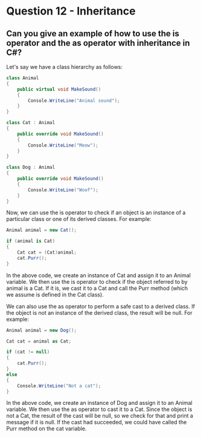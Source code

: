 # Question 12 - Inheritance

## Can you give an example of how to use the is operator and the as operator with inheritance in C#?

Let's say we have a class hierarchy as follows:

```csharp
class Animal
{
    public virtual void MakeSound()
    {
        Console.WriteLine("Animal sound");
    }
}

class Cat : Animal
{
    public override void MakeSound()
    {
        Console.WriteLine("Meow");
    }
}

class Dog : Animal
{
    public override void MakeSound()
    {
        Console.WriteLine("Woof");
    }
}

```
Now, we can use the is operator to check if an object is an instance of a particular class or one of its derived classes. For example:

```csharp
Animal animal = new Cat();

if (animal is Cat)
{
    Cat cat = (Cat)animal;
    cat.Purr();
}

```
In the above code, we create an instance of Cat and assign it to an Animal variable. We then use the is operator to check if the object referred to by animal is a Cat. If it is, we cast it to a Cat and call the Purr method (which we assume is defined in the Cat class).

We can also use the as operator to perform a safe cast to a derived class. If the object is not an instance of the derived class, the result will be null. For example:

```csharp
Animal animal = new Dog();

Cat cat = animal as Cat;

if (cat != null)
{
    cat.Purr();
}
else
{
    Console.WriteLine("Not a cat");
}

```
In the above code, we create an instance of Dog and assign it to an Animal variable. We then use the as operator to cast it to a Cat. Since the object is not a Cat, the result of the cast will be null, so we check for that and print a message if it is null. If the cast had succeeded, we could have called the Purr method on the cat variable.